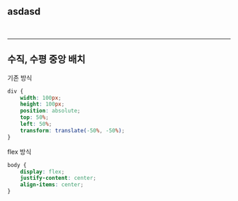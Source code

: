 
## asdasd


<br />

---

## 수직, 수평 중앙 배치

기존 방식
```css
div {
    width: 100px;
    height: 100px;
    position: absolute;
    top: 50%;
    left: 50%;
    transform: translate(-50%, -50%);
}
```

flex 방식
```css
body {
    display: flex;
    justify-content: center;
    align-items: center;
}
```